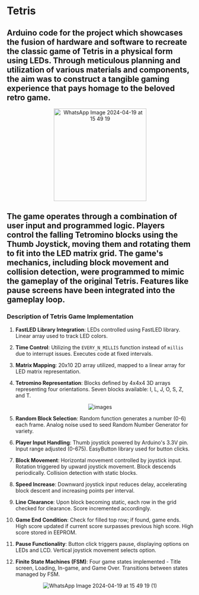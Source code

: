 # Tetris
## Arduino code for the project which showcases the fusion of hardware and software to recreate the classic game of Tetris in a physical form using LEDs.  Through meticulous planning and utilization of various materials and  components, the aim was to construct a tangible gaming experience that pays homage to the beloved retro game.

  <div align="center">
    <img src="https://github.com/Projects23-24/Tetris/assets/98465500/c68feacb-83da-4cea-bdd5-8c8fab294656" alt="WhatsApp Image 2024-04-19 at 15 49 19" width="250" />
</div>


## The game operates through a combination of user input and programmed  logic. Players control the falling Tetromino blocks using the Thumb  Joystick, moving them and rotating them to  fit into the LED matrix grid. The game's mechanics, including block  movement and collision detection, were programmed to mimic  the gameplay of the original Tetris. Features like pause screens have been integrated into the gameplay loop.

### Description of Tetris Game Implementation

1. **FastLED Library Integration**: LEDs controlled using FastLED library. Linear array used to track LED colors.

2. **Time Control**: Utilizing the `EVERY_N_MILLIS` function instead of `millis` due to interrupt issues. Executes code at fixed intervals.

3. **Matrix Mapping**: 20x10 2D array utilized, mapped to a linear array for LED matrix representation.

4. **Tetromino Representation**: Blocks defined by 4x4x4 3D arrays representing four orientations. Seven blocks available: I, L, J, O, S, Z, and T.

<div align="center">
    <img src="https://github.com/Projects23-24/Tetris/assets/98465500/c656e85b-1bcd-4921-85c9-825c3a8182db" alt="images" />
</div>




5. **Random Block Selection**: Random function generates a number (0-6) each frame. Analog noise used to seed Random Number Generator for variety.

6. **Player Input Handling**: Thumb joystick powered by Arduino's 3.3V pin. Input range adjusted (0-675). EasyButton library used for button clicks.

7. **Block Movement**: Horizontal movement controlled by joystick input. Rotation triggered by upward joystick movement. Block descends periodically. Collision detection with static blocks.

8. **Speed Increase**: Downward joystick input reduces delay, accelerating block descent and increasing points per interval.

9. **Line Clearance**: Upon block becoming static, each row in the grid checked for clearance. Score incremented accordingly.

10. **Game End Condition**: Check for filled top row; if found, game ends. High score updated if current score surpasses previous high score. High score stored in EEPROM.

11. **Pause Functionality**: Button click triggers pause, displaying options on LEDs and LCD. Vertical joystick movement selects option.

12. **Finite State Machines (FSM)**: Four game states implemented - Title screen, Loading, In-game, and Game Over. Transitions between states managed by FSM.

<div align="center">
    <img src="https://github.com/Projects23-24/Tetris/assets/98465500/77dc4b0c-b0b9-4f0b-8a94-71f0f17cafd0" alt="WhatsApp Image 2024-04-19 at 15 49 19 (1)" />
</div>

